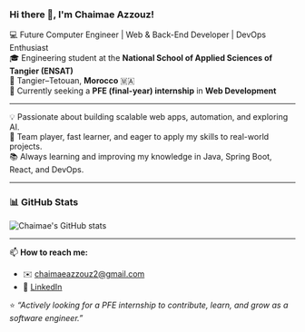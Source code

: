 ### Hi there 👋, I'm Chaimae Azzouz!

💻 Future Computer Engineer | Web & Back-End Developer | DevOps Enthusiast  
🎓 Engineering student at the **National School of Applied Sciences of Tangier (ENSAT)**  
📍 Tangier–Tetouan, **Morocco** 🇲🇦  
📅 Currently seeking a **PFE (final-year) internship** in **Web Development**  

---

💡 Passionate about building scalable web apps, automation, and exploring AI.  
🤝 Team player, fast learner, and eager to apply my skills to real-world projects.  
📚 Always learning and improving my knowledge in Java, Spring Boot, React, and DevOps.

---

### 📊 GitHub Stats

![Chaimae's GitHub stats](https://github-readme-stats.vercel.app/api?username=ChaimaeAzzouz44&count_private=true&show_icons=true&theme=radical)

---

📫 **How to reach me:**  
- ✉️ [chaimaeazzouz2@gmail.com](mailto:chaimaeazzouz2@gmail.com)  
- 🔗 [LinkedIn](https://www.linkedin.com/in/chaimae-azzouz)

⭐ *“Actively looking for a PFE internship to contribute, learn, and grow as a software engineer.”*
